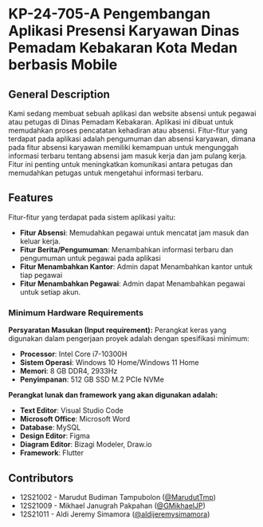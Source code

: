 # KP-24-705-A Pengembangan Aplikasi Presensi Karyawan Dinas Pemadam Kebakaran Kota Medan berbasis Mobile

## General Description
Kami sedang membuat sebuah aplikasi dan website absensi untuk pegawai atau petugas di Dinas Pemadam Kebakaran. Aplikasi ini dibuat untuk memudahkan proses pencatatan kehadiran atau absensi. Fitur-fitur yang terdapat pada aplikasi adalah pengumuman dan absensi karyawan, dimana pada fitur absensi karyawan memiliki kemampuan untuk mengunggah informasi terbaru tentang absensi jam masuk kerja dan jam pulang kerja. Fitur ini penting untuk meningkatkan komunikasi antara petugas dan memudahkan petugas untuk mengetahui informasi terbaru.

## Features
Fitur-fitur yang terdapat pada sistem aplikasi yaitu:

- **Fitur Absensi**: Memudahkan pegawai untuk mencatat jam masuk dan keluar kerja.
- **Fitur Berita/Pengumuman**: Menambahkan informasi terbaru dan pengumuman untuk pegawai pada aplikasi
- **Fitur Menambahkan Kantor**: Admin dapat Menambahkan kantor untuk tiap pegawai
- **Fitur Menambahkan Pegawai**: Admin dapat Menambahkan pegawai untuk setiap akun.

### Minimum Hardware Requirements

**Persyaratan Masukan (Input requirement):**
Perangkat keras yang digunakan dalam pengerjaan proyek adalah dengan spesifikasi minimum:

- **Processor**: Intel Core i7-10300H
- **Sistem Operasi**: Windows 10 Home/Windows 11 Home
- **Memori**: 8 GB DDR4, 2933Hz
- **Penyimpanan**: 512 GB SSD M.2 PCIe NVMe

**Perangkat lunak dan framework yang akan digunakan adalah:**

- **Text Editor**: Visual Studio Code
- **Microsoft Office**: Microsoft Word 
- **Database**: MySQL
- **Design Editor**: Figma
- **Diagram Editor**: Bizagi Modeler, Draw.io
- **Framework**: Flutter 

## Contributors
+ 12S21002 - Marudut Budiman Tampubolon ([@MarudutTmp](https://github.com/MarudutTmp))
+ 12S21009 - Mikhael Janugrah Pakpahan ([@GMikhaelJP](https://github.com/GMikhaelJP))
+ 12S21011 - Aldi Jeremy Simamora ([@aldijeremysimamora](https://github.com/aldijeremysimamora))
